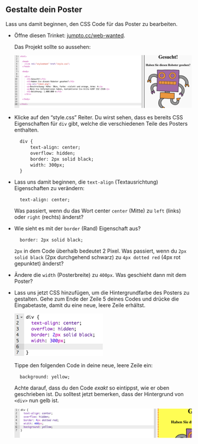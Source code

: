 ## Gestalte dein Poster

Lass uns damit beginnen, den CSS Code für das Poster zu bearbeiten.

+ Öffne diesen Trinket: <a target="_blank" href="http://jumpto.cc/web-wanted">jumpto.cc/web-wanted</a>.
    
    Das Projekt sollte so aussehen:
    
    ![Screenshot](images/wanted-starter.png)

+ Klicke auf den “style.css” Reiter. Du wirst sehen, dass es bereits CSS Eigenschaften für `div` gibt, welche die verschiedenen Teile des Posters enthalten.
    
        div {
            text-align: center;
            overflow: hidden;
            border: 2px solid black;
            width: 300px;
        }   
        

+ Lass uns damit beginnen, die `text-align` (Textausrichtung) Eigenschaften zu verändern:
    
        text-align: center;
        
    
    Was passiert, wenn du das Wort center `center` (Mitte) zu `left` (links) oder `right` (rechts) änderst?

+ Wie sieht es mit der `border` (Rand) Eigenschaft aus?
    
        border: 2px solid black;
        
    
    `2px` in dem Code überhalb bedeutet 2 Pixel. Was passiert, wenn du `2px solid black` (2px durchgehend schwarz) zu `4px dotted red` (4px rot gepunktet) änderst?

+ Ändere die `width` (Posterbreite) zu `400px`. Was geschieht dann mit dem Poster?

+ Lass uns jetzt CSS hinzufügen, um die Hintergrundfarbe des Posters zu gestalten. Gehe zum Ende der Zeile 5 deines Codes und drücke die Eingabetaste, damit du eine neue, leere Zeile erhältst.
    
    ![Screenshot](images/wanted-newline.png)
    
    Tippe den folgenden Code in deine neue, leere Zeile ein:
    
        background: yellow;
        
    
    Achte darauf, dass du den Code *exakt* so eintippst, wie er oben geschrieben ist. Du solltest jetzt bemerken, dass der Hintergrund von `<div>` nun gelb ist.
    
    ![Screenshot](images/wanted-background.png)
